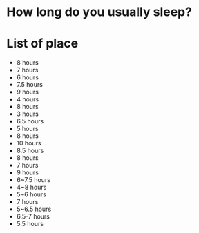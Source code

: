 # How long do you usually sleep?

# List of place
- 8 hours
- 7 hours
- 6 hours
- 7.5 hours
- 9 hours
- 4 hours
- 8 hours
- 3 hours
- 6.5 hours
- 5 hours
- 8 hours
- 10 hours
- 8.5 hours
- 8 hours
- 7 hours
- 9 hours
- 6~7.5 hours
- 4~8 hours
- 5~6 hours
- 7 hours
- 5~6.5 hours
- 6.5-7 hours
- 5.5 hours
